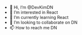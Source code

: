 - 👋 Hi, I’m @DevKimDN
- 👀 I’m interested in React
- 🌱 I’m currently learning React
- 💞️ I’m looking to collaborate on DN
- 📫 How to reach me DN

<!---
DevKimDN/DevKimDN is a ✨ special ✨ repository because its `README.md` (this file) appears on your GitHub profile.
You can click the Preview link to take a look at your changes.
--->
